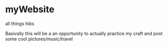 # myWebsite
all things hibs

Basivally this will be a an opportunity to actually practice my craft and post some cool pictures/music/travel
